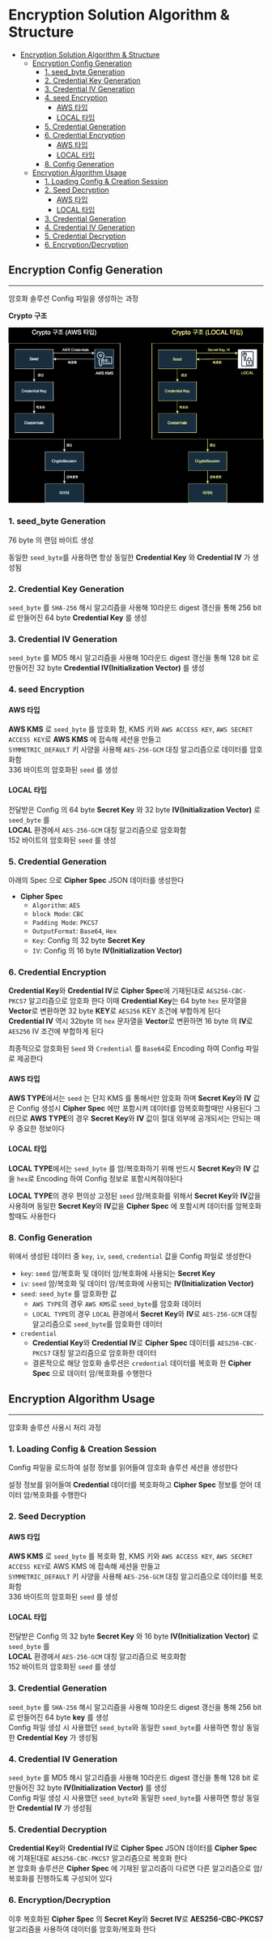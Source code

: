 # Encryption Solution Algorithm & Structure

<!-- TOC -->
* [Encryption Solution Algorithm & Structure](#encryption-solution-algorithm--structure)
  * [Encryption Config Generation](#encryption-config-generation)
    * [1. seed_byte Generation](#1-seed_byte-generation)
    * [2. Credential Key Generation](#2-credential-key-generation)
    * [3. Credential IV Generation](#3-credential-iv-generation)
    * [4. seed Encryption](#4-seed-encryption)
      * [AWS 타입](#aws-타입)
      * [LOCAL 타입](#local-타입)
    * [5. Credential Generation](#5-credential-generation)
    * [6. Credential Encryption](#6-credential-encryption)
      * [AWS 타입](#aws-타입-1)
      * [LOCAL 타입](#local-타입-1)
    * [8. Config Generation](#8-config-generation)
  * [Encryption Algorithm Usage](#encryption-algorithm-usage)
    * [1. Loading Config & Creation Session](#1-loading-config--creation-session)
    * [2. Seed Decryption](#2-seed-decryption)
      * [AWS 타입](#aws-타입-2)
      * [LOCAL 타입](#local-타입-2)
    * [3. Credential Generation](#3-credential-generation)
    * [4. Credential IV Generation](#4-credential-iv-generation)
    * [5. Credential Decryption](#5-credential-decryption)
    * [6. Encryption/Decryption](#6-encryptiondecryption)
<!-- TOC -->

## Encryption Config Generation

---

암호화 솔루션 Config 파일을 생성하는 과정

**Crypto 구조**

![Crypto Structure](assets/img0.png)

### 1. seed_byte Generation

76 byte 의 랜덤 바이트 생성

동일한 `seed_byte`를 사용하면 항상 동일한 **Credential Key** 와 **Credential IV** 가 생성됨

### 2. Credential Key Generation

`seed_byte` 를 `SHA-256` 해시 알고리즘을 사용해 10라운드 digest 갱신을 통해 256 bit 로 만들어진 64 byte **Credential Key** 를 생성

### 3. Credential IV Generation

`seed_byte` 를 MD5 해시 알고리즘을 사용해 10라운드 digest 갱신을 통해 128 bit 로 만들어진 32 byte **Credential IV(Initialization Vector)** 를 생성

### 4. seed Encryption

#### AWS 타입
**AWS KMS** 로 `seed_byte` 를 암호화 함, KMS 키와 `AWS ACCESS KEY`, `AWS SECRET ACCESS KEY`로 **AWS KMS** 에 접속해 세션을 만들고  
`SYMMETRIC_DEFAULT` 키 사양을 사용해 `AES-256-GCM` 대칭 알고리즘으로 데이터를 암호화함  
336 바이트의 암호화된 `seed` 를 생성  

#### LOCAL 타입
전달받은 Config 의 64 byte **Secret Key** 와 32 byte **IV(Initialization Vector)** 로 `seed_byte` 를  
**LOCAL** 환경에서 `AES-256-GCM` 대칭 알고리즘으로 암호화함  
152 바이트의 암호화된 `seed` 를 생성

### 5. Credential Generation

아래의 Spec 으로 **Cipher Spec** JSON 데이터를 생성한다

- **Cipher Spec**
  - `Algorithm`: `AES`
  - `block Mode`: `CBC`
  - `Padding Mode`: `PKCS7`
  - `OutputFormat`: `Base64`, `Hex`
  - `Key`: Config 의 32 byte **Secret Key**
  - `IV`: Config 의 16 byte **IV(Initialization Vector)**

### 6. Credential Encryption

**Credential Key**와 **Credential IV**로 **Cipher Spec**에 기재된대로 `AES256-CBC-PKCS7` 알고리즘으로 암호화 한다 
이때 **Credential Key**는 64 byte `hex` 문자열을 **Vector**로 변환하면 32 byte **KEY**로 `AES256` KEY 조건에 부합하게 된다  
**Credential IV** 역시 32byte 의 `hex` 문자열을 **Vector**로 변환하면 16 byte 의 **IV**로 `AES256` IV 조건에 부합하게 된다

최종적으로 암호화된 `Seed` 와 `Credential` 를 `Base64`로 Encoding 하여 Config 파일로 제공한다

#### AWS 타입

**AWS TYPE**에서는 `seed` 는 단지 KMS 를 통해서만 암호화 하며 **Secret Key**와 **IV** 값은 Config 생성시 **Cipher Spec** 에만 포함시켜
데이터를 암복호화할때만 사용된다 그러므로 **AWS TYPE**의 경우 **Secret Key**와 **IV** 값이 절대 외부에 공개되서는 안되는 매우 중요한 정보이다

#### LOCAL 타입

**LOCAL TYPE**에서는 `seed_byte` 를 암/복호화하기 위해 반드시 **Secret Key**와 **IV** 값을 `hex`로 Encoding 하여 Config 정보로 포함시켜줘야된다

**LOCAL TYPE**의 경우 편의상 고정된 `seed` 암/복호화를 위해서 **Secret Key**와 **IV**값을 사용하며 동일한 **Secret Key**와 **IV**값을 **Cipher Spec** 에 포함시켜
데이터를 암복호화할때도 사용한다

### 8. Config Generation

위에서 생성된 데이터 중 `key`, `iv`, `seed`, `credential` 값을 Config 파일로 생성한다

- `key`: `seed` 암/복호화 및 데이터 암/복호화에 사용되는 **Secret Key**
- `iv`: `seed` 암/복호화 및 데이터 암/복호화에 사용되는 **IV(Initialization Vector)**
- `seed`: `seed_byte` 를 암호화한 값
  - `AWS TYPE`의 경우 `AWS KMS`로 `seed_byte`를 암호화 데이터
  - `LOCAL TYPE`의 경우 `LOCAL` 환경에서 **Secret Key**와 **IV**로 `AES-256-GCM` 대칭 알고리즘으로 `seed_byte`를 암호화한 데이터
- `credential`
  - **Credential Key**와 **Credential IV**로 **Cipher Spec** 데이터를 `AES256-CBC-PKCS7` 대칭 알고리즘으로 암호화한 데이터
  - 결론적으로 해당 암호화 솔루션은 `credential` 데이터를 복호화 한 **Cipher Spec** 으로 데이터 암/복호화를 수행한다

## Encryption Algorithm Usage

---

암호화 솔루션 사용시 처리 과정

### 1. Loading Config & Creation Session

Config 파일을 로드하여 설정 정보를 읽어들여 암호화 솔루션 세션을 생성한다

설정 정보를 읽어들여 **Credential** 데이터를 복호화하고 **Cipher Spec** 정보를 얻어 데이터 암/복호화를 수행한다

### 2. Seed Decryption

#### AWS 타입
**AWS KMS** 로 `seed_byte` 를 복호화 함, KMS 키와 `AWS ACCESS KEY`, `AWS SECRET ACCESS KEY`로 AWS KMS 에 접속해 세션을 만들고    
`SYMMETRIC_DEFAULT` 키 사양을 사용해 `AES-256-GCM` 대칭 알고리즘으로 데이터를 복호화함  
336 바이트의 암호화된 `seed` 를 생성  

#### LOCAL 타입
전달받은 Config 의 32 byte **Secret Key** 와 16 byte **IV(Initialization Vector)** 로 `seed_byte` 를  
**LOCAL** 환경에서 `AES-256-GCM` 대칭 알고리즘으로 복호화함  
152 바이트의 암호화된 `seed` 를 생성

### 3. Credential Generation

`seed_byte` 를 `SHA-256` 해시 알고리즘을 사용해 10라운드 digest 갱신을 통해 256 bit 로 만들어진 64 byte **key** 를 생성  
Config 파일 생성 시 사용했던 `seed_byte`와 동일한 `seed_byte`를 사용하면 항상 동일한 **Credential Key** 가 생성됨  

### 4. Credential IV Generation

`seed_byte` 를 MD5 해시 알고리즘을 사용해 10라운드 digest 갱신을 통해 128 bit 로 만들어진 32 byte **IV(Initialization Vector)** 를 생성  
Config 파일 생성 시 사용했던 `seed_byte`와 동일한 `seed_byte`를 사용하면 항상 동일한 **Credential IV** 가 생성됨

### 5. Credential Decryption

**Credential Key**와 **Credential IV**로 **Cipher Spec** JSON 데이터를 **Cipher Spec** 에 기재된대로 `AES256-CBC-PKCS7` 알고리즘으로 복호화 한다  
본 암호화 솔루션은 **Cipher Spec** 에 기재된 알고리즘이 다르면 다른 알고리즘으로 암/복호화를 진행하도록 구성되어 있다

### 6. Encryption/Decryption

이후 복호화된 **Cipher Spec** 의 **Secret Key**와 **Secret IV**로 **AES256-CBC-PKCS7** 알고리즘을 사용하여 데이터를 암호화/복호화 한다